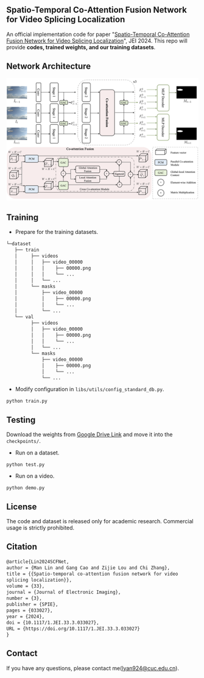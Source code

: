 ## Spatio-Temporal Co-Attention Fusion Network for Video Splicing Localization
An official implementation code for paper "[Spatio-Temporal Co-Attention Fusion Network for Video Splicing Localization](https://caps.luminad.com:8443/stockage/stock/SPIE/LDL-SPIE-JEI-240106G/JEI-240106G_online.pdf)", JEI 2024.
This repo will provide <B>codes, trained weights, and our training datasets</B>. 

## Network Architecture
<center> <img src="fig/framework.png" alt="architecture"/> </center>

 
## Training
- Prepare for the training datasets.
```
└─dataset
   ├── train
   │     ├── videos
   │     │   ├── video_00000
   │     │   │    ├── 00000.png
   │     │   │    └── ...
   │     │   └── ...
   │     └── masks
   │         ├── video_00000
   │         │    ├── 00000.png
   │         │    └── ...
   │         └── ...
   └── val
         ├── videos
         │   ├── video_00000
         │   │    ├── 00000.png
         │   │    └── ...
         │   └── ...
         └── masks
             ├── video_00000
             │    ├── 00000.png
             │    └── ...
             └── ...
```
- Modify configuration in `libs/utils/config_standard_db.py`.

```
python train.py
```

## Testing
Download the weights from [Google Drive Link](https://drive.google.com/drive/folders/18XDRMBa71FZNiPeRxs09ZTVJj6E03ZuR?usp=sharing) and move it into the `checkpoints/`.

- Run on a dataset.
```
python test.py
```

- Run on a video.
```
python demo.py
```


## License 
The code and dataset is released only for academic research. 
Commercial usage is strictly prohibited.

## Citation
 ```
@article{Lin2024SCFNet,
author = {Man Lin and Gang Cao and Zijie Lou and Chi Zhang},
title = {{Spatio-temporal co-attention fusion network for video splicing localization}},
volume = {33},
journal = {Journal of Electronic Imaging},
number = {3},
publisher = {SPIE},
pages = {033027},
year = {2024},
doi = {10.1117/1.JEI.33.3.033027},
URL = {https://doi.org/10.1117/1.JEI.33.3.033027}
}
```

## Contact
If you have any questions, please contact me(lyan924@cuc.edu.cn).

